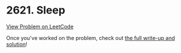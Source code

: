 # 2621. Sleep

[View Problem on LeetCode](https://leetcode.com/problems/sleep/)

Once you've worked on the problem, check out [the full write-up and solution](solution.md)!
